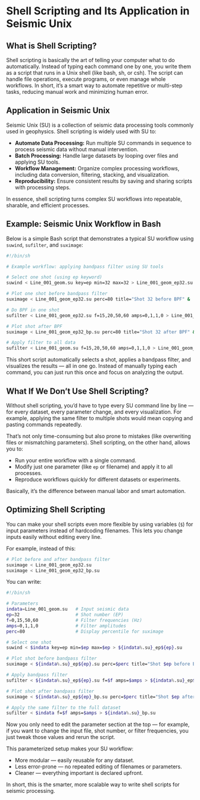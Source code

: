# Shell Scripting and Its Application in Seismic Unix

## What is Shell Scripting?

Shell scripting is basically the art of telling your computer what to do automatically. Instead of typing each command one by one, you write them as a script that runs in a Unix shell (like bash, sh, or csh). The script can handle file operations, execute programs, or even manage whole workflows. In short, it’s a smart way to automate repetitive or multi-step tasks, reducing manual work and minimizing human error.

## Application in Seismic Unix

Seismic Unix (SU) is a collection of seismic data processing tools commonly used in geophysics. Shell scripting is widely used with SU to:

- **Automate Data Processing:** Run multiple SU commands in sequence to process seismic data without manual intervention.
- **Batch Processing:** Handle large datasets by looping over files and applying SU tools.
- **Workflow Management:** Organize complex processing workflows, including data conversion, filtering, stacking, and visualization.
- **Reproducibility:** Ensure consistent results by saving and sharing scripts with processing steps.

In essence, shell scripting turns complex SU workflows into repeatable, sharable, and efficient processes.

## Example: Seismic Unix Workflow in Bash

Below is a simple Bash script that demonstrates a typical SU workflow using `suwind`, `sufilter`, and `suximage`:

```bash
#!/bin/sh

# Example workflow: applying bandpass filter using SU tools

# Select one shot (using ep keyword)
suwind < Line_001_geom.su key=ep min=32 max=32 > Line_001_geom_ep32.su

# Plot one shot before bandpass filter
suximage < Line_001_geom_ep32.su perc=80 title="Shot 32 before BPF" &

# Do BPF in one shot
sufilter < Line_001_geom_ep32.su f=15,20,50,60 amps=0,1,1,0 > Line_001_geom_ep32_bp.su

# Plot shot after BPF
suximage < Line_001_geom_ep32_bp.su perc=80 title="Shot 32 after BPF" &

# Apply filter to all data
sufilter < Line_001_geom.su f=15,20,50,60 amps=0,1,1,0 > Line_001_geom_bp.su
```
This short script automatically selects a shot, applies a bandpass filter, and visualizes the results — all in one go. Instead of manually typing each command, you can just run this once and focus on analyzing the output.

## What If We Don’t Use Shell Scripting?
Without shell scripting, you’d have to type every SU command line by line — for every dataset, every parameter change, and every visualization. For example, applying the same filter to multiple shots would mean copying and pasting commands repeatedly.

That’s not only time-consuming but also prone to mistakes (like overwriting files or mismatching parameters). Shell scripting, on the other hand, allows you to:

- Run your entire workflow with a single command.
- Modify just one parameter (like `ep` or filename) and apply it to all processes.
- Reproduce workflows quickly for different datasets or experiments.

Basically, it’s the difference between manual labor and smart automation.

## Optimizing Shell Scripting
You can make your shell scripts even more flexible by using variables (`$`) for input parameters instead of hardcoding filenames. This lets you change inputs easily without editing every line.

For example, instead of this:
```bash
# Plot before and after bandpass filter
suximage < Line_001_geom_ep32.su
suximage < Line_001_geom_ep32_bp.su
```

You can write:
```bash
#!/bin/sh

# Parameters
indata=Line_001_geom.su   # Input seismic data
ep=32                     # Shot number (EP)
f=0,15,50,60              # Filter frequencies (Hz)
amps=0,1,1,0              # Filter amplitudes
perc=80                   # Display percentile for suximage

# Select one shot
suwind < $indata key=ep min=$ep max=$ep > ${indata%.su}_ep${ep}.su

# Plot shot before bandpass filter
suximage < ${indata%.su}_ep${ep}.su perc=$perc title="Shot $ep before BPF" &

# Apply bandpass filter
sufilter < ${indata%.su}_ep${ep}.su f=$f amps=$amps > ${indata%.su}_ep${ep}_bp.su

# Plot shot after bandpass filter
suximage < ${indata%.su}_ep${ep}_bp.su perc=$perc title="Shot $ep after BPF" &

# Apply the same filter to the full dataset
sufilter < $indata f=$f amps=$amps > ${indata%.su}_bp.su
```
Now you only need to edit the parameter section at the top — for example, if you want to change the input file, shot number, or filter frequencies, you just tweak those values and rerun the script.

This parameterized setup makes your SU workflow:
- More modular — easily reusable for any dataset.
- Less error-prone — no repeated editing of filenames or parameters.
- Cleaner — everything important is declared upfront.

In short, this is the smarter, more scalable way to write shell scripts for seismic processing.